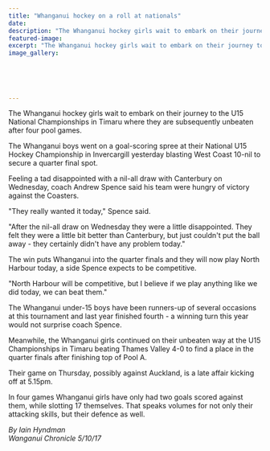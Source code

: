 ```yaml
---
title: "Whanganui hockey on a roll at nationals"
date: 
description: "The Whanganui hockey girls wait to embark on their journey to the U15 National Champs in Timaru where they are unbeaten after four pool games..."
featured-image: 
excerpt: "The Whanganui hockey girls wait to embark on their journey to the U15 National Championships in Timaru where they are subsequently unbeaten after four pool games."
image_gallery:
	
	
	
	
	
---
```


<p><span>The Whanganui hockey girls wait to embark on their journey to the U15 National Championships in Timaru where they are subsequently unbeaten after four pool games.</span></p>
<p class="element element-paragraph">The Whanganui boys went on a goal-scoring spree at their National U15 Hockey Championship in Invercargill yesterday blasting West Coast 10-nil to secure a quarter final spot.</p>
<p class="element element-paragraph">Feeling a tad disappointed with a nil-all draw with Canterbury on Wednesday, coach Andrew Spence said his team were hungry of victory against the Coasters.</p>
<p class="element element-paragraph">"They really wanted it today," Spence said.</p>
<p class="element element-paragraph">"After the nil-all draw on Wednesday they were a little disappointed. They felt they were a little bit better than Canterbury, but just couldn't put the ball away - they certainly didn't have any problem today."</p>
<p class="element element-paragraph">The win puts Whanganui into the quarter finals and they will now play North Harbour today, a side Spence expects to be competitive.</p>
<p class="element element-paragraph">"North Harbour will be competitive, but I believe if we play anything like we did today, we&nbsp;can beat them."</p>
<p class="element element-paragraph">The Whanganui under-15 boys have been runners-up of several occasions at this tournament and last year finished fourth - a winning turn this year would not surprise coach Spence.</p>
<p class="element element-paragraph">Meanwhile, the Whanganui girls continued on their unbeaten way at the U15 Championships in Timaru beating Thames Valley 4-0 to find a place in the quarter finals after finishing top of Pool A.</p>
<p class="element element-paragraph">Their game on Thursday, possibly against Auckland, is a late affair kicking off at 5.15pm.</p>
<p class="element element-paragraph">In four games Whanganui girls have only had two goals scored against them, while slotting 17 themselves. That speaks volumes for not only their attacking skills, but their defence as well.</p>
<p class="element element-paragraph"><em>By Iain Hyndman</em><br /><em>Wanganui Chronicle 5/10/17</em></p>

